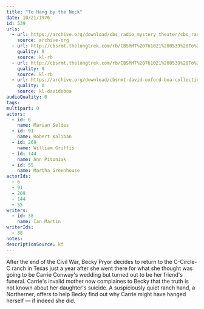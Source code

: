 ```yaml
---
title: "To Hang by the Neck"
date: 10/21/1976
id: 539
urls: 
  - url: https://archive.org/download/cbs_radio_mystery_theater/cbs_radio_mystery_theater-0501-0550.zip/cbs_radio_mystery_theater-0501-0550%2Fcbsrmt_0539_to_hang_by_the_neck.mp3
    source: archive-org
  - url: http://cbsrmt.thelongtrek.com/rb/CBSRMT%20761021%200539%20To%20Hang%20By%20The%20Neck_wuwm.mp3
    quality: 0
    source: kl-rb
  - url: http://cbsrmt.thelongtrek.com/rb/CBSRMT%20761021%200539%20To%20Hang%20By%20The%20Neck_wbbm_rb.mp3
    quality: 0
    source: kl-rb
  - url: https://archive.org/download/cbsrmt-david-oxford-boa-collection/CBSRMT-761021-0539-To-Hang-by-the-Neck-(128-44)_WUWM-FM-{BoA}.mp3
    quality: 0
    source: kl-davidoboa
audioQuality: 0
tags: 
multipart: 0
actors:  
  - id: 6
    name: Marian Seldes  
  - id: 91
    name: Robert Kaliban  
  - id: 269
    name: William Griffis  
  - id: 144
    name: Ann Pitoniak  
  - id: 55
    name: Martha Greenhouse
actorIds:  
  - 6  
  - 91  
  - 269  
  - 144  
  - 55
writers:  
  - id: 38
    name: Ian Martin
writerIds:  
  - 38
notes: 
descriptionSource: kf
---
```

After the end of the Civil War, Becky Pryor decides to return to the C-Circle-C ranch in Texas just a year after she went there for what she thought was going to be Carrie Conway's wedding but turned out to be her friend's funeral. Carrie's invalid mother now complaines to Becky that the truth is not known about her daughter's suicide. A suspiciously quiet ranch hand, a Northerner, offers to help Becky find out why Carrie might have hanged herself — if indeed she did.